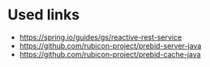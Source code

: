 # Used links

- https://spring.io/guides/gs/reactive-rest-service
- https://github.com/rubicon-project/prebid-server-java
- https://github.com/rubicon-project/prebid-cache-java
